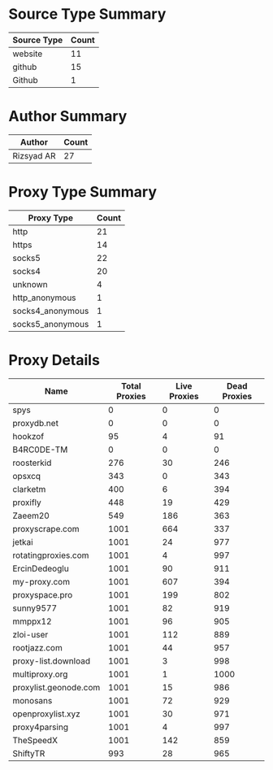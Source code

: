 # Source Type Summary

| Source Type | Count |
|-------------|-------|
| website | 11 |
| github | 15 |
| Github | 1 |


# Author Summary

| Author | Count |
|--------|-------|
| Rizsyad AR | 27 |


# Proxy Type Summary

| Proxy Type | Count |
|------------|-------|
| http | 21 |
| https | 14 |
| socks5 | 22 |
| socks4 | 20 |
| unknown | 4 |
| http_anonymous | 1 |
| socks4_anonymous | 1 |
| socks5_anonymous | 1 |


# Proxy Details

| Name | Total Proxies | Live Proxies | Dead Proxies |
|------|---------------|--------------|---------------|
| spys | 0 | 0 | 0 |
| proxydb.net | 0 | 0 | 0 |
| hookzof | 95 | 4 | 91 |
| B4RC0DE-TM | 0 | 0 | 0 |
| roosterkid | 276 | 30 | 246 |
| opsxcq | 343 | 0 | 343 |
| clarketm | 400 | 6 | 394 |
| proxifly | 448 | 19 | 429 |
| Zaeem20 | 549 | 186 | 363 |
| proxyscrape.com | 1001 | 664 | 337 |
| jetkai | 1001 | 24 | 977 |
| rotatingproxies.com | 1001 | 4 | 997 |
| ErcinDedeoglu | 1001 | 90 | 911 |
| my-proxy.com | 1001 | 607 | 394 |
| proxyspace.pro | 1001 | 199 | 802 |
| sunny9577 | 1001 | 82 | 919 |
| mmppx12 | 1001 | 96 | 905 |
| zloi-user | 1001 | 112 | 889 |
| rootjazz.com | 1001 | 44 | 957 |
| proxy-list.download | 1001 | 3 | 998 |
| multiproxy.org | 1001 | 1 | 1000 |
| proxylist.geonode.com | 1001 | 15 | 986 |
| monosans | 1001 | 72 | 929 |
| openproxylist.xyz | 1001 | 30 | 971 |
| proxy4parsing | 1001 | 4 | 997 |
| TheSpeedX | 1001 | 142 | 859 |
| ShiftyTR | 993 | 28 | 965 |
